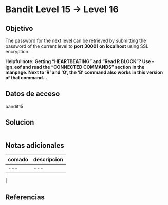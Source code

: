 # Bandit Level 15 → Level 16


## Objetivo

The password for the next level can be retrieved by submitting the password of the current level to **port 30001 on localhost** using SSL encryption.

**Helpful note: Getting “HEARTBEATING” and “Read R BLOCK”? Use -ign_eof and read the “CONNECTED COMMANDS” section in the manpage. Next to ‘R’ and ‘Q’, the ‘B’ command also works in this version of that command…**

## Datos de acceso
bandit15

## Solucion
```
```

## Notas adicionales

| comado | descripcion |
|----------|-------------|
| ---| ---
|

## Referencias
